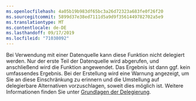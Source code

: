 ```yaml
---
ms.openlocfilehash: 4a05b19b983df65bc3a26d72323a683fe0f26f20
ms.sourcegitcommit: 5899d37e38ed7111d5a9d9f3561449782702a5e9
ms.translationtype: MT
ms.contentlocale: de-DE
ms.lasthandoff: 09/17/2019
ms.locfileid: "71038092"
---
```


Bei Verwendung mit einer Datenquelle kann diese Funktion nicht delegiert werden. Nur der erste Teil der Datenquelle wird abgerufen, und anschließend wird die Funktion angewendet. Das Ergebnis ist dann ggf. kein umfassendes Ergebnis.  Bei der Erstellung wird eine Warnung angezeigt, um Sie an diese Einschränkung zu erinnern und die Umstellung auf delegierbare Alternativen vorzuschlagen, soweit dies möglich ist. Weitere Informationen finden Sie unter [Grundlagen der Delegierung](../maker/canvas-apps/delegation-overview.md).

